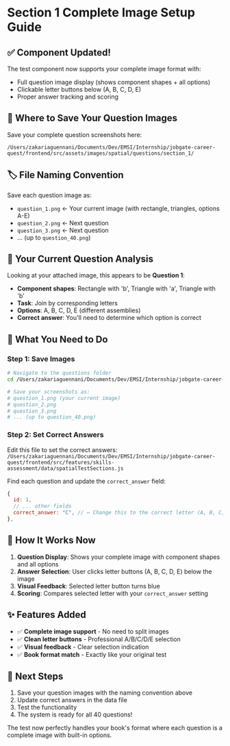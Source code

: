# Section 1 Complete Image Setup Guide

## ✅ Component Updated!
The test component now supports your complete image format with:
- Full question image display (shows component shapes + all options)  
- Clickable letter buttons below (A, B, C, D, E)
- Proper answer tracking and scoring

## 📁 Where to Save Your Question Images

Save your complete question screenshots here:
```
/Users/zakariaguennani/Documents/Dev/EMSI/Internship/jobgate-career-quest/frontend/src/assets/images/spatial/questions/section_1/
```

## 🏷️ File Naming Convention

Save each question image as:
- `question_1.png` ← Your current image (with rectangle, triangles, options A-E)
- `question_2.png` ← Next question
- `question_3.png` ← Next question  
- ... (up to `question_40.png`)

## 🎯 Your Current Question Analysis

Looking at your attached image, this appears to be **Question 1**:
- **Component shapes**: Rectangle with 'b', Triangle with 'a', Triangle with 'b'
- **Task**: Join by corresponding letters  
- **Options**: A, B, C, D, E (different assemblies)
- **Correct answer**: You'll need to determine which option is correct

## 📝 What You Need to Do

### Step 1: Save Images
```bash
# Navigate to the questions folder
cd /Users/zakariaguennani/Documents/Dev/EMSI/Internship/jobgate-career-quest/frontend/src/assets/images/spatial/questions/section_1/

# Save your screenshots as:
# question_1.png (your current image)
# question_2.png
# question_3.png
# ... (up to question_40.png)
```

### Step 2: Set Correct Answers
Edit this file to set the correct answers:
`/Users/zakariaguennani/Documents/Dev/EMSI/Internship/jobgate-career-quest/frontend/src/features/skills-assessment/data/spatialTestSections.js`

Find each question and update the `correct_answer` field:
```javascript
{
  id: 1,
  // ... other fields
  correct_answer: "C", // ← Change this to the correct letter (A, B, C, D, or E)
},
```

## 🔄 How It Works Now

1. **Question Display**: Shows your complete image with component shapes and all options
2. **Answer Selection**: User clicks letter buttons (A, B, C, D, E) below the image  
3. **Visual Feedback**: Selected letter button turns blue
4. **Scoring**: Compares selected letter with your `correct_answer` setting

## ✨ Features Added

- ✅ **Complete image support** - No need to split images
- ✅ **Clean letter buttons** - Professional A/B/C/D/E selection
- ✅ **Visual feedback** - Clear selection indication  
- ✅ **Book format match** - Exactly like your original test

## 🚀 Next Steps

1. Save your question images with the naming convention above
2. Update correct answers in the data file
3. Test the functionality
4. The system is ready for all 40 questions!

The test now perfectly handles your book's format where each question is a complete image with built-in options.
